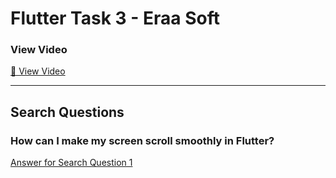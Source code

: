 # **Flutter Task 3 - Eraa Soft**

### **View Video**
[📄 View Video](quots.mp4)




---

## **Search Questions**
### How can I make my screen scroll smoothly in Flutter?
[Answer for Search Question 1](https://github.com/mahmoud-y0usef/Flutter-eraaSoft/blob/main/third_app/search.md)
